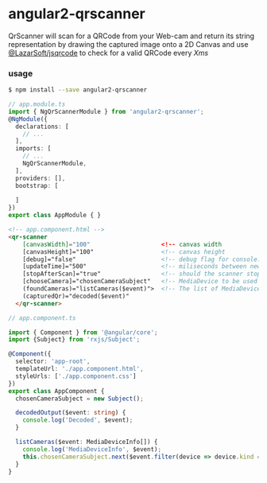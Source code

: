 # angular2-qrscanner
QrScanner will scan for a QRCode from your Web-cam and return its
string representation by drawing the captured image onto a 2D Canvas
and use [@LazarSoft/jsqrcode](https://github.com/LazarSoft/jsqrcode) to check for a valid QRCode every *Xms*

### usage
```bash
$ npm install --save angular2-qrscanner
```

```typescript
// app.module.ts
import { NgQrScannerModule } from 'angular2-qrscanner';
@NgModule({
  declarations: [
    // ...
  ],
  imports: [
    // ...
    NgQrScannerModule,
  ],
  providers: [],
  bootstrap: [
      
  ]
})
export class AppModule { }
```

```html
<!-- app.component.html -->
<qr-scanner
    [canvasWidth]="100"                    <!-- canvas width                                 (default: 640) -->
    [canvasHeight]="100"                   <!-- canvas height                                (default: 480) -->
    [debug]="false"                        <!-- debug flag for console.log spam              (default: false) -->         
    [updateTime]="500"                     <!-- miliseconds between new capture              (default: 500) -->
    [stopAfterScan]="true"                 <!-- should the scanner stop after first success? (default: true) -->
    [chooseCamera]="chosenCameraSubject"   <!-- MediaDevice to be used by QrScanner          (NO DEFAULT!!) -->
    (foundCameras)="listCameras($event)">  <!-- The list of MediaDevices found by QrScanner                 -->
    (capturedQr)="decoded($event)"
  </qr-scanner>
```

```typescript
// app.component.ts

import { Component } from '@angular/core';
import {Subject} from 'rxjs/Subject';

@Component({
  selector: 'app-root',
  templateUrl: './app.component.html',
  styleUrls: ['./app.component.css']
})
export class AppComponent {
  chosenCameraSubject = new Subject();

  decodedOutput($event: string) {
    console.log('Decoded', $event);
  }

  listCameras($event: MediaDeviceInfo[]) {
    console.log('MediaDeviceInfo', $event);
    this.chosenCameraSubject.next($event.filter(device => device.kind === 'videoinput')[0])
  }
}

```